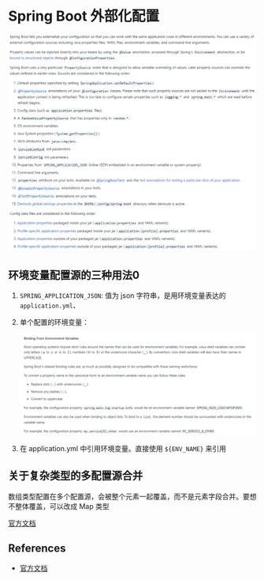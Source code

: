 # Spring Boot 外部化配置

![](../images/spring-boot-externalized-configuration.png)

## 环境变量配置源的三种用法0

1. `SPRING_APPLICATION_JSON`: 值为 json 字符串，是用环境变量表达的 `application.yml`、
2. 单个配置的环境变量：

    ![](../images/spring-boot-binding-env.png)

3. 在 application.yml 中引用环境变量。直接使用 `${ENV_NAME}` 来引用 

## 关于复杂类型的多配置源合并

数组类型配置在多个配置源，会被整个元素一起覆盖，而不是元素字段合并。要想不整体覆盖，可以改成 Map 类型

[官方文档](https://docs.spring.io/spring-boot/reference/features/external-config.html#features.external-config.typesafe-configuration-properties.merging-complex-types)

## References

- [官方文档](https://docs.spring.io/spring-boot/reference/features/external-config.html)